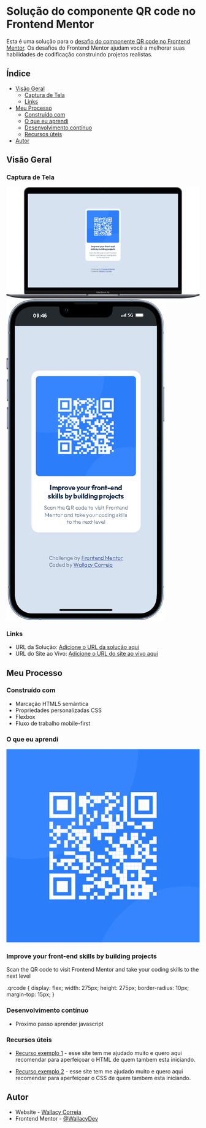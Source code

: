 # Solução do componente QR code no Frontend Mentor

Esta é uma solução para o [desafio do componente QR code no Frontend Mentor](https://www.frontendmentor.io/challenges/qr-code-component-iux_sIO_H). Os desafios do Frontend Mentor ajudam você a melhorar suas habilidades de codificação construindo projetos realistas.

## Índice

- [Visão Geral](#visão-geral)
  - [Captura de Tela](#captura-de-tela)
  - [Links](#links)
- [Meu Processo](#meu-processo)
  - [Construído com](#construído-com)
  - [O que eu aprendi](#o-que-eu-aprendi)
  - [Desenvolvimento contínuo](#desenvolvimento-contínuo)
  - [Recursos úteis](#recursos-úteis)
- [Autor](#autor)

## Visão Geral

### Captura de Tela

![](./images/Macbook-Air-127.0.0.1.png)
![](./images/iPhone-13-PRO-127.0.0.1.png)

### Links

- URL da Solução: [Adicione o URL da solução aqui](https://github.com/WallacyDev/Componente-de-c-digo-QR.git)
- URL do Site ao Vivo: [Adicione o URL do site ao vivo aqui](https://github.com/WallacyDev/Componente-de-c-digo-QR.git)

## Meu Processo

### Construído com

- Marcação HTML5 semântica
- Propriedades personalizadas CSS
- Flexbox
- Fluxo de trabalho mobile-first

### O que eu aprendi


  <main class="card">
    <div>
      <img class="qrcode" src="images/image-qr-code.png" alt="qr-code">
    </div>
    <div class="descricao">
      <h3 class="titulo">Improve your front-end skills by building projects</h3>
      <p>Scan the QR code to visit Frontend Mentor and take your coding skills to the next level</p>
    </div>
  </main>

.qrcode {
display: flex;
width: 275px;
height: 275px;
border-radius: 10px;
margin-top: 15px;
}

### Desenvolvimento contínuo

- Proximo passo aprender javascript

### Recursos úteis

- [Recurso exemplo 1](https://htmlreference.io/lists/) - esse site tem me ajudado muito e quero aqui recomendar para aperfeiçoar o HTML de quem tambem esta iniciando.

- [Recurso exemplo 2](https://htmlreference.io/lists/) - esse site tem me ajudado muito e quero aqui recomendar para aperfeiçoar o CSS de quem tambem esta iniciando.

## Autor

- Website - [Wallacy Correia](https://www.your-site.com)
- Frontend Mentor - [@WallacyDev](https://www.frontendmentor.io/profile/WallacyDev)
